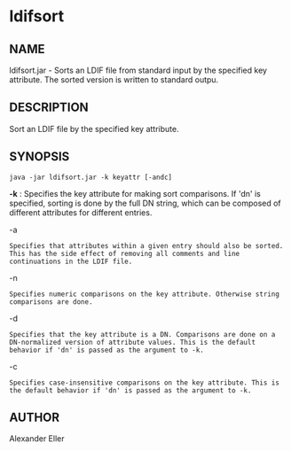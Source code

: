 # ldifsort

## NAME

ldifsort.jar - Sorts an LDIF file from standard input by the specified key
attribute. The sorted version is written to standard outpu.

## DESCRIPTION

Sort an LDIF file by the specified key attribute.

## SYNOPSIS

`java -jar ldifsort.jar -k keyattr [-andc]`

**-k**
: Specifies the key attribute for making sort comparisons. If 'dn' is specified, sorting is done by the full DN string, which can be composed of different attributes for different entries.

-a

    Specifies that attributes within a given entry should also be sorted. This has the side effect of removing all comments and line continuations in the LDIF file.
-n

    Specifies numeric comparisons on the key attribute. Otherwise string comparisons are done.
-d

    Specifies that the key attribute is a DN. Comparisons are done on a DN-normalized version of attribute values. This is the default behavior if 'dn' is passed as the argument to -k.
-c

    Specifies case-insensitive comparisons on the key attribute. This is the default behavior if 'dn' is passed as the argument to -k.

## AUTHOR

Alexander Eller
